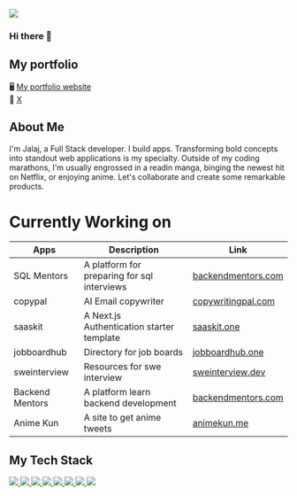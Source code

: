 ![](https://komarev.com/ghpvc/?username=wolfgunblood&color=blue)
### Hi there 👋

## My portfolio
🖥 <a href="https://me-ecru.vercel.app/" target="_blank">My portfolio website</a> <br />
🐸 <a href="https://x.com/jalajdu" target="_blank">X</a>

## About Me 
I'm Jalaj, a Full Stack developer. I build apps.
Transforming bold concepts into standout web applications is my specialty. Outside of my coding marathons, I'm usually engrossed in a readin manga, binging the newest hit on Netflix, or enjoying anime. Let's collaborate and create some remarkable products.

# Currently Working on

| Apps        | Description    | Link                                                 |
|----------------|----------------|------------------------------------------------------|
| SQL Mentors| A platform for preparing for sql interviews | <a href="https://sqlmentor.xyz/" target="_blank">backendmentors.com</a> |
| copypal     | AI Email copywriter | <a href="https://copywritingpal.com/" target="_blank">copywritingpal.com</a>|
| saaskit     | A Next.js Authentication starter template | <a href="https://saaskit.one/" target="_blank">saaskit.one</a>|
| jobboardhub     | Directory for job boards | <a href="https://jobboardhub.one/" target="_blank">jobboardhub.one</a>|
| sweinterview     | Resources for swe interview  | <a href="https://sweinterview.dev/" target="_blank">sweinterview.dev</a>|
| Backend Mentors| A platform learn backend development | <a href="https://backendmentors.com/" target="_blank">backendmentors.com</a> |
| Anime Kun      | A site to get anime tweets| <a href="https://animekun.me/" target="_blank">animekun.me</a>  |



## My Tech Stack

<a href="https://reactjs.org/">
  <img src="https://img.shields.io/badge/React-20232A?style=for-the-badge&logo=react&logoColor=61DAFB" />
</a>

<a href="https://nextjs.org/">
  <img src="https://img.shields.io/badge/Next-black?style=for-the-badge&logo=next.js&logoColor=white" />
</a>

<a href="https://www.typescriptlang.org/">
  <img src="https://img.shields.io/badge/TypeScript-007ACC?style=for-the-badge&logo=typescript&logoColor=white" />
</a>

<a href="https://de.wikipedia.org/wiki/JavaScript">
  <img src="https://img.shields.io/badge/JavaScript-323330?style=for-the-badge&logo=javascript&logoColor=F7DF1E" />
</a>

<a href="https://tailwindcss.com/">
  <img src="https://img.shields.io/badge/tailwindcss-%2338B2AC.svg?style=for-the-badge&logo=tailwind-css&logoColor=white" />
</a>

<a href="https://sass-lang.com/">
  <img src="https://img.shields.io/badge/Sass-CC6699?style=for-the-badge&logo=sass&logoColor=white" />
</a>

<a href="https://www.npmjs.com/">
  <img src="https://img.shields.io/badge/npm-CB3837?style=for-the-badge&logo=npm&logoColor=white" />
</a>

<a href="https://jestjs.io/">
  <img src="https://img.shields.io/badge/Jest-C21325?style=for-the-badge&logo=jest&logoColor=white" />
</a>



<!--
**wolfgunblood/wolfgunblood** is a ✨ _special_ ✨ repository because its `README.md` (this file) appears on your GitHub profile.

Here are some ideas to get you started:

- 🔭 I’m currently working on ...
- 🌱 I’m currently learning ...
- 👯 I’m looking to collaborate on ...
- 🤔 I’m looking for help with ...
- 💬 Ask me about ...
- 📫 How to reach me: ...
- 😄 Pronouns: ...
- ⚡ Fun fact: ...
-->

